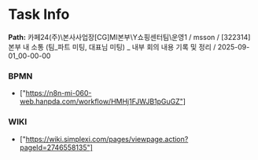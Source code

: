 # Task Info

**Path:** 카페24(주)\본사사업장\[CG]MI본부\Y쇼핑센터팀\운영1 / msson / [322314] 본부 내 소통 (팀_파트 미팅, 대표님 미팅) _ 내부 회의 내용 기록 및 정리 / 2025-09-01_00-00-00

### BPMN
- ["https://n8n-mi-060-web.hanpda.com/workflow/HMHj1FJWJB1pGuGZ"]

### WIKI
- ["https://wiki.simplexi.com/pages/viewpage.action?pageId=2746558135"]

